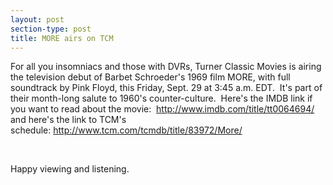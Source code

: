 ```yaml
---
layout: post
section-type: post
title: MORE airs on TCM
---
```


<p>For all you insomniacs and those with DVRs, Turner Classic Movies is airing the television debut of Barbet Schroeder's 1969 film MORE, with full soundtrack by Pink Floyd, this&nbsp;Friday, Sept. 29 at 3:45 a.m. EDT.&nbsp; It's part of their month-long salute to 1960's counter-culture.&nbsp; Here's the IMDB link if you want to read about the movie:&nbsp;&nbsp;<a href="http://www.imdb.com/title/tt0064694/" target="_blank">http://www.imdb.com/title/tt0064694/</a>&nbsp; and here's the link to TCM's schedule:&nbsp;<a href="http://www.tcm.com/tcmdb/title/83972/More/" target="_blank">http://www.tcm.com/tcmdb/title/83972/More/</a></p>

<p>&nbsp;</p>

<p>Happy viewing and listening.</p>
